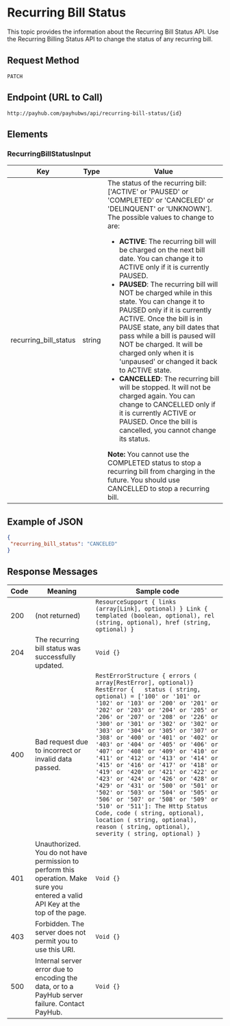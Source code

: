 # Recurring Bill Status
This topic provides the information about the Recurring Bill Status API. Use the Recurring Billing Status API to change the status of any recurring bill.

## Request Method
`PATCH`

## Endpoint (URL to Call)
`http://payhub.com/payhubws/api/recurring-bill-status/{id}`

## Elements

### RecurringBillStatusInput
Key | Type | Value
--- | ---- | -----
 recurring_bill_status | string | The status of the recurring bill: ['ACTIVE' or 'PAUSED' or 'COMPLETED' or 'CANCELED' or 'DELINQUENT' or 'UNKNOWN']. <br>The possible values to change to are:<ul><li>**ACTIVE**: The recurring bill will be charged on the next bill date. You can change it to ACTIVE only if it is currently PAUSED.</li><li>**PAUSED**: The recurring bill will NOT be charged while in this state. You can change it to PAUSED only if it is currently ACTIVE. Once the bill is in PAUSE state, any bill dates that pass while a bill is paused will NOT be charged. It will be charged only when it is 'unpaused' or changed it back to ACTIVE state.</li><li>**CANCELLED**: The recurring bill will be stopped. It will not be charged again. You can change to CANCELLED only if it is currently ACTIVE or PAUSED. Once the bill is cancelled, you cannot change its status.</li></ul> **Note:** You cannot use the COMPLETED status to stop a recurring bill from charging in the future. You should use CANCELLED to stop a recurring bill.

## Example of JSON
```json
{
 "recurring_bill_status": "CANCELED"
}
```
## Response Messages

Code | Meaning | Sample code
---- | ------- | -----------
200 | (not returned) | `ResourceSupport { links (array[Link], optional) } Link { templated (boolean, optional), rel (string, optional), href (string, optional) }`
204 | The recurring bill status was successfully updated. | `Void {}`
400 | Bad request due to incorrect or invalid data passed. | `RestErrorStructure { errors ( array[RestError], optional)} RestError {   status ( string, optional) = ['100' or '101' or '102' or '103' or '200' or '201' or '202' or '203' or '204' or '205' or '206' or '207' or '208' or '226' or '300' or '301' or '302' or '302' or '303' or '304' or '305' or '307' or '308' or '400' or '401' or '402' or '403' or '404' or '405' or '406' or '407' or '408' or '409' or '410' or '411' or '412' or '413' or '414' or '415' or '416' or '417' or '418' or '419' or '420' or '421' or '422' or '423' or '424' or '426' or '428' or '429' or '431' or '500' or '501' or '502' or '503' or '504' or '505' or '506' or '507' or '508' or '509' or '510' or '511']: The Http Status Code, code ( string, optional), location ( string, optional), reason ( string, optional), severity ( string, optional) }`
401 | Unauthorized. You do not have permission to perform this operation. Make sure you entered a valid API Key at the top of the page. | `Void {}`
403 | Forbidden. The server does not permit you to use this URI. | `Void {}`
500 | Internal server error due to encoding the data, or to a PayHub server failure. Contact PayHub. | `Void {}`
